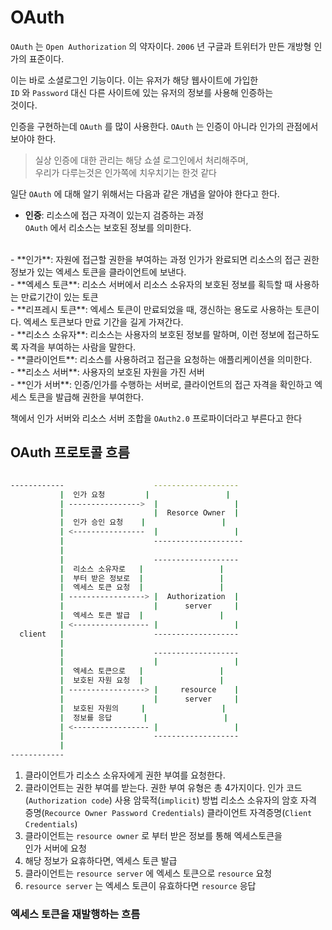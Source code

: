 # OAuth

`OAuth` 는 `Open Authorization` 의 약자이다.
`2006` 년 구글과 트위터가 만든 개방형 인가의 표준이다.

이는 바로 소셜로그인 기능이다. 이는 유저가 해당 웹사이트에 가입한  
`ID` 와 `Password` 대신 다른 사이트에 있는 유저의 정보를 사용해 인증하는  
것이다.

인증을 구현하는데 `OAuth` 를 많이 사용한다.
`OAuth` 는 인증이 아니라 인가의 관점에서 보아야 한다.

> 실상 인증에 대한 관리는 해당 쇼셜 로그인에서 처리해주며,  
우리가 다루는것은 인가쪽에 치우치기는 한것 같다

일단 `OAuth` 에 대해 알기 위해서는 다음과 같은 개념을 알아야 한다고 한다.

- **인증**: 리소스에 접근 자격이 있는지 검증하는 과정  
`OAuth` 에서 리소스는 보호된 정보를 의미한다.
<br/>
- **인가**: 자원에 접근할 권한을 부여하는 과정  
인가가 완료되면 리소스의 접근 권한 정보가 있는 엑세스 토큰을 클라이언트에 보낸다.
<br/>
- **엑세스 토큰**: 리소스 서버에서 리소스 소유자의 보호된 정보를 획득할 때  
사용하는 만료기간이 있는 토큰
<br/>
- **리프레시 토큰**: 엑세스 토큰이 만료되었을 때, 갱신하는 용도로 사용하는  
토큰이다. 엑세스 토큰보다 만료 기간을 길게 가져간다.
<br/>
- **리소스 소유자**: 리소스는 사용자의 보호된 정보를 말하며, 이런 정보에  
접근하도록 자격을 부여하는 사람을 말한다.
<br/>
- **클라이언트**: 리소스를 사용하려고 접근을 요청하는 애플리케이션을 의미한다.
<br/>
- **리소스 서버**: 사용자의 보호된 자원을 가진 서버
<br/>
- **인가 서버**: 인증/인가를 수행하는 서버로, 클라이언트의 접근 자격을  
확인하고 엑세스 토큰을 발급해 권한을 부여한다.

책에서 인가 서버와 리소스 서버 조합을 `OAuth2.0` 프로파이더라고 부른다고 한다

## OAuth 프로토콜 흐름

```sh

------------                    -------------------
           |  인가 요청         |                 |
           | ---------------->  |                 |
           |                    |  Resorce Owner  |
           |  인가 승인 요청    |                 |
           | <----------------  |                 |
           |                    --------------------
           |
           |                    -------------------
           |  리소스 소유자로   |                 |
           |  부터 받은 정보로  |                 | 
           |  엑세스 토큰 요청  |                 |
           | -----------------> |  Authorization  |
           |                    |      server     |
           |  엑세스 토큰 발급  |                 |
           | <----------------- |                 |
  client   |                    -------------------
           |
           |                    -------------------
           |                    |                 |
           |  엑세스 토큰으로   |                 | 
           |  보호된 자원 요청  |                 |
           | -----------------> |     resource    |
           |                    |      server     |
           |  보호된 자원의     |                 |
           |  정보를 응답       |                 |
           | <----------------- |                 |
           |                    -------------------
           |
------------
```

1. 클라이언트가 리소스 소유자에게 권한 부여를 요청한다.
2. 클라이언트는 권한 부여를 받는다. 권한 부여 유형은 총 4가지이다.
인가 코드(`Authorization code`) 사용
암묵적(`implicit`) 방법
리소스 소유자의 암호 자격 증명(`Recource Owner Password Credentials`)
클라이언트 자격증명(`Client Credentials`)
3. 클라이언트는 `resource owner` 로 부터 받은 정보를 통해 엑세스토큰을  
인가 서버에 요청
4. 해당 정보가 요휴하다면, 엑세스 토큰 발급
5. 클라이언트는 `resource server` 에 엑세스 토큰으로 `resource` 요청
6. `resource server` 는 엑세스 토큰이 유효하다면 `resource` 응답

### 엑세스 토큰을 재발행하는 흐름


